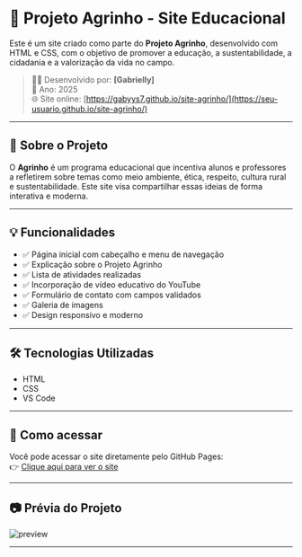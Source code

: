 # 🌱 Projeto Agrinho - Site Educacional

Este é um site criado como parte do **Projeto Agrinho**, desenvolvido com HTML e CSS, com o objetivo de promover a educação, a sustentabilidade, a cidadania e a valorização da vida no campo.

> 👨‍💻 Desenvolvido por: **[Gabrielly]**  
> 📅 Ano: 2025  
> 🌐 Site online: [https://gabyys7.github.io/site-agrinho/](https://seu-usuario.github.io/site-agrinho/)

---

## 🧠 Sobre o Projeto

O **Agrinho** é um programa educacional que incentiva alunos e professores a refletirem sobre temas como meio ambiente, ética, respeito, cultura rural e sustentabilidade. Este site visa compartilhar essas ideias de forma interativa e moderna.

---

## 💡 Funcionalidades

- ✅ Página inicial com cabeçalho e menu de navegação
- ✅ Explicação sobre o Projeto Agrinho
- ✅ Lista de atividades realizadas
- ✅ Incorporação de vídeo educativo do YouTube
- ✅ Formulário de contato com campos validados
- ✅ Galeria de imagens
- ✅ Design responsivo e moderno

---

## 🛠️ Tecnologias Utilizadas

- HTML
- CSS
- VS Code

---

## 🚀 Como acessar

Você pode acessar o site diretamente pelo GitHub Pages:  
👉 [Clique aqui para ver o site](https://gabyys7.github.io/site-agrinho/)

---

## 📷 Prévia do Projeto

![preview](https://via.placeholder.com/800x400.png?text=Prévia+do+Site+Agrinho)

---




